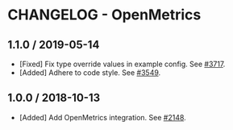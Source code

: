 # CHANGELOG - OpenMetrics

## 1.1.0 / 2019-05-14

* [Fixed] Fix type override values in example config. See [#3717](https://github.com/DataDog/integrations-core/pull/3717).
* [Added] Adhere to code style. See [#3549](https://github.com/DataDog/integrations-core/pull/3549).

## 1.0.0 / 2018-10-13

* [Added] Add OpenMetrics integration. See [#2148][1].

[1]: https://github.com/DataDog/integrations-core/pull/2148
